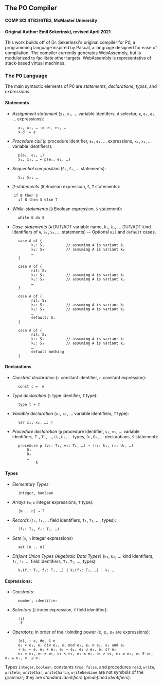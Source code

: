 ## The P0 Compiler
#### COMP SCI 4TB3/6TB3, McMaster University
#### Original Author: Emil Sekerinski, revised April 2021

This work builds off of Dr. Sekerinski's original compiler for P0, a programming language inspired by Pascal, a language designed for ease of compilation. The compiler currently generates WebAssembly, but is modularized to facilitate other targets. WebAssembly is representative of stack-based virtual machines.

### The P0 Language
The main syntactic elements of P0 are *statements*, *declarations*, *types*, and *expressions*.

#### Statements
* _Assignment statement_ (`x₁`, `x₂`, … variable identifers, `d` selector, `e`, `e₁`, `e₂`, … expressions):
```
      x₁, x₂, … := e₁, e₂, …
      x.d := e
```
* _Procedure call_ (`p` procedure identifier, `e₁`, `e₂`, … expressions, `x₁`, `x₂`, … variable identifiers):
```
      p(e₁, e₂, …)
      x₁, x₂, … ← p(e₁, e₂, …)
```
* _Sequential composition_ (`S₁`, `S₂`, … statements):
```
      S₁; S₂; …
```
* _If-statements_ (`B` Boolean expression, `S`, `T` statements):
```
	if B then S
      if B then S else T
```
* _While-statements_ (`B` Boolean expression, `S` statement):
```
      while B do S
```
* _Case-statements_ (`A` DUT/ADT variable name, `k₁`, `k₂`, … DUT/ADT kind identifiers of `A`, `S₁`, `S₂`, … statements) -- Optional `nil` and `default` cases.
```
      case A of {
            k₁: S₁          // assuming A is variant k₁
            k₂: S₂          // assuming A is variant k₂
            …
      }
```
```
      case A of {
            nil: S₁
            k₁: S₂          // assuming A is variant k₁
            k₂: S₃          // assuming A is variant k₂
            …
      }
```
```
      case A of {
            nil: S₁
            k₁: S₂          // assuming A is variant k₁
            k₂: S₃          // assuming A is variant k₂
            …
            default: Sᵢ
      }
```
```
      case A of {
            nil: S₁
            k₁: S₂          // assuming A is variant k₁
            k₂: S₃          // assuming A is variant k₂
            …
            default nothing
      }
```
#### Declarations
* _Constant declaration_ (`c` constant identifier, `e` constant expression):
```
      const c =  e
```
* _Type declaration_ (`t` type identifier, `T` type):
```
      type t = T
```
* _Variable declaration_ (`x₁`, `x₂`, … variable identifiers, `T` type):
```
      var x₁, x₂, …: T
```
* _Procedure declaration_ (`p` procedure identifier, `v₁`, `v₂`, … variable identifiers, `T₁`, `T₂`, …, `U₁`, `U₂`, … types, `D₁`, `D₂`, … declarations, `S` statement):
```
      procedure p (v₁: T₁, v₂: T₂, …) → (r₁: U₁, r₂: U₂, …)
          D₁
          D₂
          …
              S
```
#### Types
* _Elementary Types:_
```
      integer, boolean
```
* _Arrays_ (`m`, `n` integer expressions, `T` type):
```
      [m .. n] → T
```
* _Records_ (`f₁`, `f₂`, … field identifiers, `T₁`, `T₂`, …, types):
```
      (f₁: T₁, f₂: T₂, …)
```
* _Sets_ (`m`, `n` integer expressions)
```
      set [m .. n]
```
* _Disjoint Union Types (Algebraic Data Types)_ (`k₁`, `k₂`, … kind identifiers, `f₁`, `f₂`, … field identifiers, `T₁`, `T₂`, …, types)
```
      k₁(f₁: T₁, f₂: T₂, …) | k₂(f₃: T₃, …) | k₃ …
```

#### Expressions:
* _Constants:_
```
	  number, identifier
```
* _Selectors_ (`i` index expression, `f` field identifier):
```
      [i]
      .f
```
* _Operators,_ in order of their binding power (e, e₁, e₂ are expressions):
```
	  (e), ¬ e, #e, ∁ e
      e₁ × e₂, e₁ div e₂, e₁ mod e₂, e₁ ∩ e₂, e₁ and e₂
      + e, – e, e₁ + e₂, e₁ – e₂, e₁ ∪ e₂, e₁ or e₂
      e₁ = e₂, e₁ ≠ e₂, e₁ < e₂, e₁ ≤ e₂, e₁ > e₂, e₁ ≥ e₂, e₁ ∈ e₂, e₁ ⊆ e₂, e₁ ⊇ e₂
```

Types `integer`, `boolean`, constants `true`, `false`, and procedures `read`, `write`, `writeln`, `writeChar`, `writeCharLn`, `writeNewLine` are not symbols of the grammar; they are _standard identifiers_ (*predefined identifiers*).


